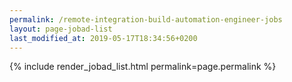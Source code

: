 ```yaml
---
permalink: /remote-integration-build-automation-engineer-jobs
layout: page-jobad-list
last_modified_at: 2019-05-17T18:34:56+0200
---
```

{% include render_jobad_list.html permalink=page.permalink %}
